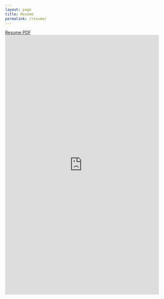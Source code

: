 ```yaml
---
layout: page
title: Resume
permalink: /resume/
---
```

<a href="BJP_resume_2021_04_15.pdf" target="_blank">Resume PDF</a>
<embed src="https://polzinben.github.io/resume/BJP_resume_2021_04_15.pdf" width="100%" height="850px"/>
